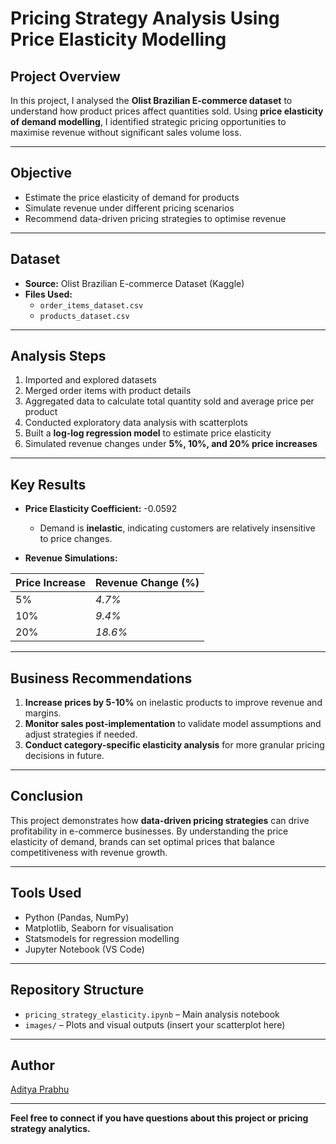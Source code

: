 # Pricing Strategy Analysis Using Price Elasticity Modelling

## Project Overview

In this project, I analysed the **Olist Brazilian E-commerce dataset** to understand how product prices affect quantities sold. Using **price elasticity of demand modelling**, I identified strategic pricing opportunities to maximise revenue without significant sales volume loss.

---

## Objective

- Estimate the price elasticity of demand for products
- Simulate revenue under different pricing scenarios
- Recommend data-driven pricing strategies to optimise revenue

---

## Dataset

- **Source:** Olist Brazilian E-commerce Dataset (Kaggle)
- **Files Used:**
  - `order_items_dataset.csv`
  - `products_dataset.csv`

---

## Analysis Steps

1. Imported and explored datasets
2. Merged order items with product details
3. Aggregated data to calculate total quantity sold and average price per product
4. Conducted exploratory data analysis with scatterplots
5. Built a **log-log regression model** to estimate price elasticity
6. Simulated revenue changes under **5%, 10%, and 20% price increases**

---

## Key Results

- **Price Elasticity Coefficient:** -0.0592
  - Demand is **inelastic**, indicating customers are relatively insensitive to price changes.

- **Revenue Simulations:**

| Price Increase | Revenue Change (%) |
| -------------- | ------------------ |
| 5%             | *4.7%*             |
| 10%            | *9.4%*             |
| 20%            | *18.6%*            |

---

## Business Recommendations

1. **Increase prices by 5-10%** on inelastic products to improve revenue and margins.
2. **Monitor sales post-implementation** to validate model assumptions and adjust strategies if needed.
3. **Conduct category-specific elasticity analysis** for more granular pricing decisions in future.

---

## Conclusion

This project demonstrates how **data-driven pricing strategies** can drive profitability in e-commerce businesses. By understanding the price elasticity of demand, brands can set optimal prices that balance competitiveness with revenue growth.

---

## Tools Used

- Python (Pandas, NumPy)
- Matplotlib, Seaborn for visualisation
- Statsmodels for regression modelling
- Jupyter Notebook (VS Code)

---

## Repository Structure

- `pricing_strategy_elasticity.ipynb` – Main analysis notebook
- `images/` – Plots and visual outputs (insert your scatterplot here)

---

## Author

[Aditya Prabhu](https://github.com/AdityaPbhu)

---

**Feel free to connect if you have questions about this project or pricing strategy analytics.**
